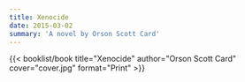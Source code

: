 ```yaml
---
title: Xenocide
date: 2015-03-02
summary: 'A novel by Orson Scott Card'
---
```


{{< booklist/book
title="Xenocide"
author="Orson Scott Card"
cover="cover.jpg"
format="Print" >}}
